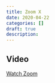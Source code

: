 ```yaml
---
title: Zoom X
date: 2020-04-22
categories: []
draft: true
description:
---
```


## Video

[Watch Zoom](https://zoom.us/rec/share/3-9tBbD5pmNIAYXdt070WPAQI7vVT6a8h3Qa_vULzLO1zTU4ktP1dgX0B3NAqTY)